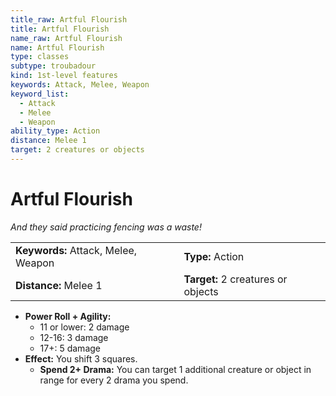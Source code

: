 ```yaml
---
title_raw: Artful Flourish
title: Artful Flourish
name_raw: Artful Flourish
name: Artful Flourish
type: classes
subtype: troubadour
kind: 1st-level features
keywords: Attack, Melee, Weapon
keyword_list:
  - Attack
  - Melee
  - Weapon
ability_type: Action
distance: Melee 1
target: 2 creatures or objects
---
```


# Artful Flourish

*And they said practicing fencing was a waste!*

|                                     |                                    |
| :---------------------------------- | :--------------------------------- |
| **Keywords:** Attack, Melee, Weapon | **Type:** Action                   |
| **Distance:** Melee 1               | **Target:** 2 creatures or objects |

- **Power Roll + Agility:**
  - 11 or lower: 2 damage
  - 12-16: 3 damage
  - 17+: 5 damage
- **Effect:** You shift 3 squares.
  - **Spend 2+ Drama:** You can target 1 additional creature or object in range for every 2 drama you spend.
